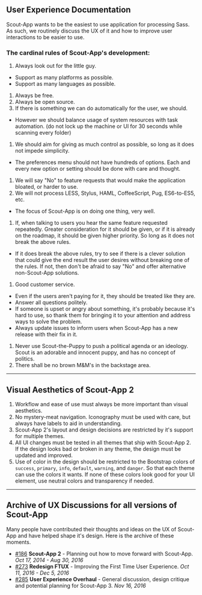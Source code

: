 
## User Experience Documentation

Scout-App wants to be the easiest to use application for processing Sass. As such, we routinely discuss the UX of it and how to improve user interactions to be easier to use.

### **The cardinal rules of Scout-App's development:**

1. Always look out for the little guy.
 * Support as many platforms as possible.
 * Support as many languages as possible.
1. Always be free.
1. Always be open source.
1. If there is something we can do automatically for the user, we should.
 * However we should balance usage of system resources with task automation. (do not lock up the machine or UI for 30 seconds while scanning every folder)
1. We should aim for giving as much control as possible, so long as it does not impede simplicity.
 * The preferences menu should not have hundreds of options. Each and every new option or setting should be done with care and thought.
1. We will say "No" to feature requests that would make the application bloated, or harder to use.
1. We will not process LESS, Stylus, HAML, CoffeeScript, Pug, ES6-to-ES5, etc.
 * The focus of Scout-App is on doing one thing, very well.
1. If, when talking to users you hear the same feature requested repeatedly. Greater consideration for it should be given, or if it is already on the roadmap, it should be given higher priority. So long as it does not break the above rules.
 * If it does break the above rules, try to see if there is a clever solution that could give the end result the user desires without breaking one of the rules. If not, then don't be afraid to say "No" and offer alternative non-Scout-App solutions.
1. Good customer service.
 * Even if the users aren't paying for it, they should be treated like they are.
 * Answer all questions politely.
 * If someone is upset or angry about something, it's probably because it's hard to use, so thank them for bringing it to your attention and address ways to solve the problem.
 * Always update issues to inform users when Scout-App has a new release with their fix in it.
1. Never use Scout-the-Puppy to push a political agenda or an ideology. Scout is an adorable and innocent puppy, and has no concept of politics.
1. There shall be no brown M&M's in the backstage area.

* * *

## Visual Aesthetics of Scout-App 2

1. Workflow and ease of use must always be more important than visual aesthetics.
1. No mystery-meat navigation. Iconography must be used with care, but always have labels to aid in understanding.
1. Scout-App 2's layout and design decisions are restricted by it's support for multiple themes.
1. All UI changes must be tested in all themes that ship with Scout-App 2. If the design looks bad or broken in any theme, the design must be updated and improved.
1. Use of color in the design should be restricted to the Bootstrap colors of `success`, `primary`, `info`, `default`, `warning`, and `danger`. So that each theme can use the colors it wants. If none of these colors look good for your UI element, use neutral colors and transparency if needed.

* * *

## Archive of UX Discussions for all versions of Scout-App

Many people have contributed their thoughts and ideas on the UX of Scout-App and have helped shape it's design. Here is the archive of these moments.

* [#186](https://github.com/scout-app/scout-app/issues/186) **Scout-App 2** - Planning out how to move forward with Scout-App. *Oct 17, 2014 - Aug 30, 2016*
* [#273](https://github.com/scout-app/scout-app/issues/273) **Redesign FTUX** - Improving the First Time User Experience. *Oct 11, 2016 - Dec 5, 2016*
* [#285](https://github.com/scout-app/scout-app/issues/285) **User Experience Overhaul** - General discussion, design critique and potential planning for Scout-App 3. *Nov 16, 2016*
